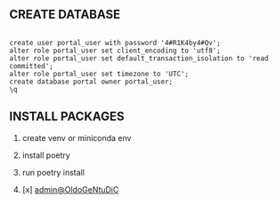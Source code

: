 ## CREATE DATABASE

```

create user portal_user with password '4#R1K4by4#Qv';
alter role portal_user set client_encoding to 'utf8';
alter role portal_user set default_transaction_isolation to 'read committed';
alter role portal_user set timezone to 'UTC';
create database portal owner portal_user;
\q
```


## INSTALL PACKAGES

1. create venv or miniconda env
2. install poetry
3. run poetry install

1. [x] [admin@OldoGeNtuDiC](http://168.119.13.25:8777/admin/)